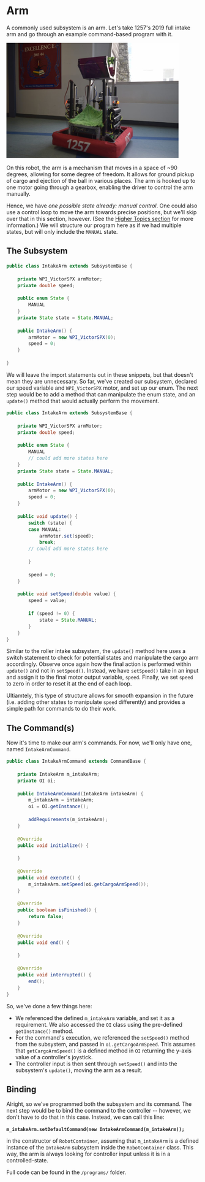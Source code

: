 # Arm

A commonly used subsystem is an arm. Let's take 1257's 2019 full intake arm and go through an example command-based program with it.

<img src="img/2019RobotRaised.jpg" width=450> 

On this robot, the arm is a mechanism that moves in a space of ~90 degrees, allowing for some degree of freedom. It allows for ground pickup of cargo and ejection of the ball in various places. The arm is hooked up to one motor going through a gearbox, enabling the driver to control the arm manually.

Hence, we have *one possible state already: manual control*. One could also use a control loop to move the arm towards precise positions, but we'll skip over that in this section, however. (See the [Higher Topics section](https://github.com/FRC1257/robotics-training/tree/master/frc/4.%20Higher%20Topics/PID) for more information.) We will structure our program here as if we had multiple states, but will only include the `MANUAL` state.

## The Subsystem

```java
public class IntakeArm extends SubsystemBase {

    private WPI_VictorSPX armMotor;
    private double speed;

    public enum State {
        MANUAL
    }
    private State state = State.MANUAL;

    public IntakeArm() {
        armMotor = new WPI_VictorSPX(0);
        speed = 0;
    }

}
```

We will leave the import statements out in these snippets, but that doesn't mean they are unnecessary. So far, we've created our subsystem, declared our speed variable and `WPI_VictorSPX` motor, and set up our enum. The next step would be to add a method that can manipulate the enum state, and an `update()` method that would actually perform the movement.

```java
public class IntakeArm extends SubsystemBase {

    private WPI_VictorSPX armMotor;
    private double speed;

    public enum State {
        MANUAL
        // could add more states here
    }
    private State state = State.MANUAL;

    public IntakeArm() {
        armMotor = new WPI_VictorSPX(0);
        speed = 0;
    }

    public void update() {
        switch (state) {
        case MANUAL:
            armMotor.set(speed);
            break;
        // could add more states here

        }

        speed = 0;
    }

    public void setSpeed(double value) {
        speed = value;

        if (speed != 0) {
            state = State.MANUAL;
        }
    }
}
```

Similar to the roller intake subsystem, the `update()` method here uses a switch statement to check for potential states and manipulate the cargo arm accordingly. Observe once again how the final action is performed within `update()` and not in `setSpeed()`. Instead, we have `setSpeed()` take in an input and assign it to the final motor output variable, `speed`. Finally, we set `speed` to zero in order to reset it at the end of each loop.  

Ultiamtely, this type of structure allows for smooth expansion in the future (i.e. adding other states to manipulate `speed` differently) and provides a simple path for commands to do their work.

## The Command(s)

Now it's time to make our arm's commands. For now, we'll only have one, named `IntakeArmCommand`.

```java
public class IntakeArmCommand extends CommandBase {

    private IntakeArm m_intakeArm;
    private OI oi;

    public IntakeArmCommand(IntakeArm intakeArm) {
        m_intakeArm = intakeArm;
        oi = OI.getInstance();

        addRequirements(m_intakeArm);
    }

    @Override
    public void initialize() {

    }

    @Override
    public void execute() {
        m_intakeArm.setSpeed(oi.getCargoArmSpeed());
    }

    @Override
    public boolean isFinished() {
        return false;
    }

    @Override
    public void end() {

    }

    @Override
    public void interrupted() {
        end();
    }
}
```

So, we've done a few things here:

- We referenced the defined `m_intakeArm` variable, and set it as a requirement. We also accessed the `OI` class using the pre-defined `getInstance()` method. 
- For the command's execution, we referenced the `setSpeed()` method from the subsystem, and passed in `oi.getCargoArmSpeed`. This assumes that `getCargoArmSpeed()` is a defined method in `OI` returning the y-axis value of a controller's joystick. 
- The controller input is then sent through `setSpeed()` and into the subsystem's `update()`, moving the arm as a result.

## Binding 

Alright, so we've programmed both the subsystem and its command. The next step would be to bind the command to the controller -- however, we don't have to do that in this case. Instead, we can call this line: 

**`m_intakeArm.setDefaultCommand(new IntakeArmCommand(m_intakeArm));`**

in the constructor of `RobotContainer`, assuming that `m_intakeArm` is a defined instance of the `IntakeArm` subsystem inside the `RobotContainer` class. This way, the arm is always looking for controller input unless it is in a controlled-state.  

Full code can be found in the `/programs/` folder.
